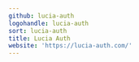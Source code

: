 ```yaml
---
github: lucia-auth
logohandle: lucia-auth
sort: lucia-auth
title: Lucia Auth
website: 'https://lucia-auth.com/'
---
```

